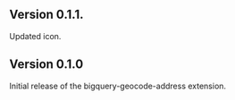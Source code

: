 ## Version 0.1.1.

Updated icon.

## Version 0.1.0

Initial release of the bigquery-geocode-address extension.
